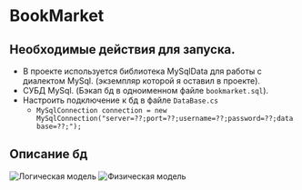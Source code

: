 # BookMarket

## Необходимые действия для запуска. 
+ В проекте используется библиотека MySqlData для работы с диалектом MySql. (экземпляр которой я оставил в проекте).
+ СУБД MySql. (Бэкап бд в одноименном файле `bookmarket.sql`).
+ Настроить подключение к бд в файле `DataBase.cs` 
  + `MySqlConnection connection = new MySqlConnection("server=??;port=??;username=??;password=??;database=??;");`

## Описание бд

![Логическая модель](https://user-images.githubusercontent.com/94076463/165080479-69fae666-ff0c-4521-bc46-4497193a7448.jpg "Логическая модель, построенная в программе ERwin data modeler")
![Физическая модель](https://user-images.githubusercontent.com/94076463/165080482-75da6ecc-beea-4915-bebb-598a566bcbf4.jpg "Физическая модель, построенная в программе ERwin data modeler")
